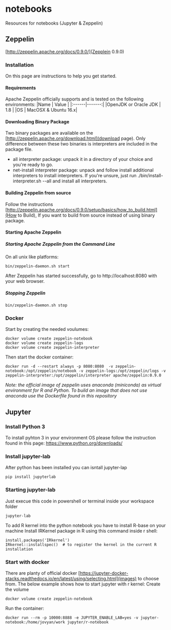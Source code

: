 # notebooks
Resources for notebooks (Jupyter &amp; Zeppelin)

## Zeppelin
[http://zeppelin.apache.org/docs/0.9.0/](Zepplein 0.9.0)

### Installation
On this page are instructions to help you get started.

#### Requirements
Apache Zeppelin officially supports and is tested on the following environments:
|Name   | Value  |
|:------|-------:|
|OpenJDK or Oracle JDK | 1.8 |
|OS                    | MacOSX & Ubuntu 16.x|

#### Downloading Binary Package
Two binary packages are available on the [http://zeppelin.apache.org/download.html](download page). Only difference between these two binaries is interpreters are included in the package file.
* all interpreter package: unpack it in a directory of your choice and you're ready to go.
* net-install interpreter package: unpack and follow install additional interpreters to install interpreters. If you're unsure, just run ./bin/install-interpreter.sh --all and install all interpreters.

#### Building Zeppelin from source
  Follow the instructions [http://zeppelin.apache.org/docs/0.9.0/setup/basics/how_to_build.html](How to Build), If you want to build from source instead of using binary package.
  
#### Starting Apache Zeppelin
##### Starting Apache Zeppelin from the Command Line
On all unix like platforms:
```
bin/zeppelin-daemon.sh start
```
After Zeppelin has started successfully, go to http://localhost:8080 with your web browser.

##### Stopping Zeppelin
```
bin/zeppelin-daemon.sh stop
```

### Docker
Start by creating the needed voulumes:
```
docker volume create zeppelin-notebook
docker volume create zeppelin-logs
docker volume create zeppelin-interpreter
```
Then start the docker container:
```
docker run -d --restart always -p 8080:8080  -v zeppelin-notebook:/opt/zeppelin/notebook -v zeppelin-logs:/opt/zeppelin/logs -v zeppelin-interpreter:/opt/zeppelin/interpreter apache/zeppelin:0.9.0
```

*Note: the official image of zeppelin uses anaconda (miniconda) as virtual environment for R and Python. 
To build an image that does not use anaconda use the Dockerfile found in this repository*

## Jupyter
### Install Python 3
To install pyhton 3 in your environment OS please follow the instruction found in this page: https://www.python.org/downloads/

### Install jupyter-lab
After python has been installed you can isntall jupyter-lap
```
pip install jupyterlab
```
### Starting jupyter-lab
Just execue this code in powershell or terminal inside your workspace folder
```
jupyter-lab
```
To add R kernel into the python notebook you have to install R-base on your machine
Install IRKernel package in R using this command inside r shell:
```
install.packages('IRkernel')
IRkernel::installspec()  # to register the kernel in the current R installation
```

### Start with docker
There are planty of official docker [https://jupyter-docker-stacks.readthedocs.io/en/latest/using/selecting.html](images) to choose from. The below example shows how to start jupyter with r kernel:
Create the volume
```
docker volume create zeppelin-notebook
```
Run the container:
```
docker run --rm -p 10000:8888 -e JUPYTER_ENABLE_LAB=yes -v jupyter-notebook:/home/jovyan/work jupyter/r-notebook
```
